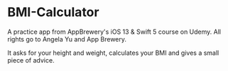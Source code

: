 # BMI-Calculator
A practice app from AppBrewery's iOS 13 &amp; Swift 5 course on Udemy. All rights go to Angela Yu and App Brewery.

It asks for your height and weight, calculates your BMI and gives a small piece of advice.
